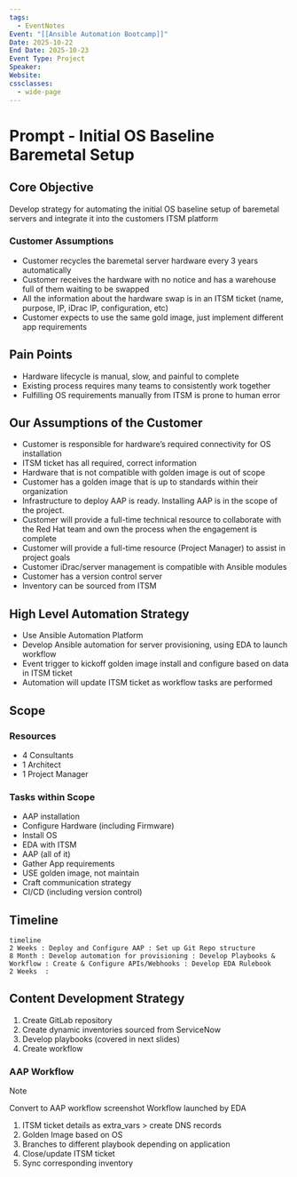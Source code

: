 ```yaml
---
tags:
  - EventNotes
Event: "[[Ansible Automation Bootcamp]]"
Date: 2025-10-22
End Date: 2025-10-23
Event Type: Project
Speaker:
Website:
cssclasses:
  - wide-page
---
```

# Prompt - Initial OS Baseline Baremetal Setup
## Core Objective
Develop strategy for automating the initial OS baseline
setup of baremetal servers and integrate it into the
customers ITSM platform
### Customer Assumptions
- Customer recycles the baremetal server
hardware every 3 years automatically
- Customer receives the hardware with no notice
and has a warehouse full of them waiting to be
swapped
- All the information about the hardware swap is in
an ITSM ticket (name, purpose, IP, iDrac IP,
configuration, etc)
- Customer expects to use the same gold image,
just implement different app requirements

## Pain Points
- Hardware lifecycle is manual, slow, and painful to complete
- Existing process requires many teams to consistently work together
- Fulfilling OS requirements manually from ITSM is prone to human error

## Our Assumptions of the Customer
- Customer is responsible for hardware’s required connectivity for OS installation
- ITSM ticket has all required, correct information
- Hardware that is not compatible with golden image is out of scope
- Customer has a golden image that is up to standards within their organization
- Infrastructure to deploy AAP is ready. Installing AAP is in the scope of the project.
- Customer will provide a full-time technical resource to collaborate with the Red Hat team and own the process when the engagement is complete
- Customer will provide a full-time resource (Project Manager) to assist in project goals
- Customer iDrac/server management is compatible with Ansible modules
- Customer has a version control server
- Inventory can be sourced from ITSM

## High Level Automation Strategy
- Use Ansible Automation Platform
- Develop Ansible automation for server provisioning, using EDA to launch workflow
- Event trigger to kickoff golden image install and configure based on data in ITSM ticket 
- Automation will update ITSM ticket as workflow tasks are performed

## Scope
### Resources
- 4 Consultants
- 1 Architect
- 1 Project Manager

### Tasks within Scope
- AAP installation
- Configure Hardware (including Firmware) 
- Install OS
- EDA with ITSM
- AAP (all of it)
- Gather App requirements
- USE golden image, not maintain
- Craft communication strategy
- CI/CD (including version control)

## Timeline
```
timeline
2 Weeks : Deploy and Configure AAP : Set up Git Repo structure
8 Month : Develop automation for provisioning : Develop Playbooks & Workflow : Create & Configure APIs/Webhooks : Develop EDA Rulebook
2 Weeks  : 
```

## Content Development Strategy
1. Create GitLab repository
2. Create dynamic inventories sourced from ServiceNow
3. Develop playbooks (covered in next slides)
4. Create workflow

### AAP Workflow

>[!note]
>Convert to AAP workflow screenshot
>Workflow launched by EDA

1. ITSM ticket details as extra_vars > create DNS records
2. Golden Image based on OS 
3. Branches to different playbook depending on application 
4. Close/update ITSM ticket
5. Sync corresponding inventory

